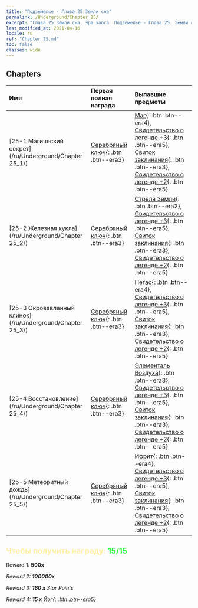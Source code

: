 ```yaml
---
title: "Подземелье - Глава 25 Земли сна"
permalink: /Underground/Chapter 25/
excerpt: "Глава 25 Земли сна. Эра хаоса  Подземелье - Глава 25. Земли сна"
last_modified_at: 2021-04-16
locale: ru
ref: "Chapter 25.md"
toc: false
classes: wide
---
```


## Chapters

  | Имя |  Первая полная награда | Выпавшие предметы |
  |:------------|:------------|:------------| 
  | [25-1 Магический секрет](/ru/Underground/Chapter 25_1/) | [Серебряный ключ](/ru/Items/con_693/){: .btn .btn--era3} | [Маг](/ru/Items/unt_238/){: .btn .btn--era4}, [Свидетельство о легенде +3](/ru/Items/mat_88/){: .btn .btn--era5}, [Свиток заклинания](/ru/Items/con_694/){: .btn .btn--era3}, [Свидетельство о легенде +2](/ru/Items/mat_81/){: .btn .btn--era5} |
  | [25-2 Железная кукла](/ru/Underground/Chapter 25_2/) | [Серебряный ключ](/ru/Items/con_693/){: .btn .btn--era3} | [Стрела Земли](/ru/Items/her_464/){: .btn .btn--era2}, [Свидетельство о легенде +3](/ru/Items/mat_88/){: .btn .btn--era5}, [Свиток заклинания](/ru/Items/con_694/){: .btn .btn--era3}, [Свидетельство о легенде +2](/ru/Items/mat_81/){: .btn .btn--era5} |
  | [25-3 Окровавленный клинок](/ru/Underground/Chapter 25_3/) | [Серебряный ключ](/ru/Items/con_693/){: .btn .btn--era3} | [Пегас](/ru/Items/unt_202/){: .btn .btn--era4}, [Свидетельство о легенде +3](/ru/Items/mat_88/){: .btn .btn--era5}, [Свиток заклинания](/ru/Items/con_694/){: .btn .btn--era3}, [Свидетельство о легенде +2](/ru/Items/mat_81/){: .btn .btn--era5} |
  | [25-4 Восстановление](/ru/Underground/Chapter 25_4/) | [Серебряный ключ](/ru/Items/con_693/){: .btn .btn--era3} | [Элементаль Воздуха](/ru/Items/her_448/){: .btn .btn--era3}, [Свидетельство о легенде +3](/ru/Items/mat_88/){: .btn .btn--era5}, [Свиток заклинания](/ru/Items/con_694/){: .btn .btn--era3}, [Свидетельство о легенде +2](/ru/Items/mat_81/){: .btn .btn--era5} |
  | [25-5 Метеоритный дождь](/ru/Underground/Chapter 25_5/) | [Серебряный ключ](/ru/Items/con_693/){: .btn .btn--era3} | [Ифрит](/ru/Items/unt_231/){: .btn .btn--era4}, [Свидетельство о легенде +3](/ru/Items/mat_88/){: .btn .btn--era5}, [Свиток заклинания](/ru/Items/con_694/){: .btn .btn--era3}, [Свидетельство о легенде +2](/ru/Items/mat_81/){: .btn .btn--era5} |


## <span style="color: #ffeea0">Чтобы получить награду: </span><span style="color: #27f73a">15/15</span>

 Reward 1:  **500x** <i class="fas fa-gem"/>

 Reward 2:  **100000x** <i class="fas fa-coins"/>

 Reward 3: **160 x** Star Points

 Reward 4: **15 x** [Йог](/ru/Items/her_377/){: .btn .btn--era5}

